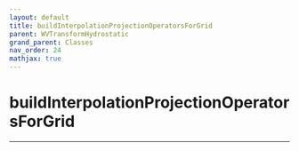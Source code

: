 ```yaml
---
layout: default
title: buildInterpolationProjectionOperatorsForGrid
parent: WVTransformHydrostatic
grand_parent: Classes
nav_order: 24
mathjax: true
---
```


#  buildInterpolationProjectionOperatorsForGrid




---

